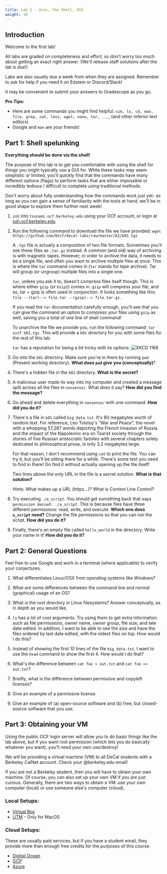 ```yaml
---
title: Lab 1 - Unix, the Shell, OSS
weight: 10
---
```


## Introduction
Welcome to the first lab!

All labs are graded on completeness and effort, so don't worry too much about
getting an exact right answer. (We'll release staff solutions after the lab is due!)

Labs are also usually due a week from when they are assigned. Remember to ask for help if you need it on Edstem or Discord/Slack!

It may be convenient to submit your answers to Gradescope as you go.

**Pro Tips:**
 - Here are some commands you might find helpful:
`vim, ls, cd, man, file, grep, cat, less, wget, nano, tar, ...`, (and other inferior text editors)
 - Google and `man` are your friends!

## Part 1: Shell spelunking
**Everything should be done via the shell!**

The purpose of this lab is to get you comfortable with using the shell for
things you might typically use a GUI for. While these tasks may seem simplistic
or limited, you'll quickly find that the commands have many different options
(flags) to perform tasks that are either impossible or incredibly tedious /
difficult to complete using traditional methods.

Don't worry about fully understanding how the commands work just yet- as long
as you can gain a sense of familiarity with the tools at hand, we'll be in good
shape to explore them further next week!

1. `ssh` into `tsunami.ocf.berkeley.edu` using your OCF account, or login at
   [ssh.ocf.berkeley.edu](https://ssh.ocf.berkeley.edu)

2. Run the following command to download the file we have provided:
   `wget https://github.com/0xcf/decal-labs/raw/master/b1/b01.tgz`

   A `.tgz` file is actually a composition of two file formats. Sometimes
   you'll see these files as `.tar.gz` instead. A common (and old) way of
   archiving is with magnetic tapes. However, in order to archive the data, it
   needs to be a single file, and often you want to archive multiple files at
   once. This is where the `tar` command comes in (`tar` stands for tape
   archive). Tar will group (or ungroup) multiple files into a single one.

   `tar`, unless you ask it to, doesn't compress files itself though. This is
   where either `gzip` (or `bzip2`) comes in. `gzip` will compress your file,
   and so, tar + gzip is often used in conjunction. It looks something like
   this: `file --(tar)--> file.tar --(gzip)--> file.tar.gz`.

   If you read the `tar` documentation carefully enough, you'll see that you
   can give the command an option to compress your files using `gzip` as well,
   saving you a total of one line of shell command!

   To unarchive the file we provide you, run the following command:
   `tar xvzf b01.tgz`. This will provide a `b01` directory for you with some
   files for the rest of this lab.

   `tar` has a reputation for being a bit tricky with its options:
   ![XKCD 1168](https://imgs.xkcd.com/comics/tar.png "I don't know what's worse--the fact that after 15 years of using tar I still can't keep the flags straight, or that after 15 years of technological advancement I'm still mucking with tar flags that were 15 years old when I started.")

3. Go into the `b01` directory. Make sure you're in there by running `pwd`
   (Present working directory). **What does `pwd` give you (conceptually)**?

4. There's a hidden file in the `b01` directory. **What is the secret?**

5. A malicious user made its way into my computer and created a message split
   across all the files in `nonsense/`. What does it say? **How did you find the message?**

6. Go ahead and delete everything in `nonsense/` with one command. **How did you
   do it?**

7. There's a file in `b01` called `big_data.txt`. It's 80 megabytes worth of
   random text. For reference, Leo Tolstoy's "War and Peace", the novel with a
   whopping 57,287 words depicting the French invasion of Russia and the impact
   of the Napoleonic era on Tsarist society through the stories of five Russian
   aristocratic families with several chapters solely dedicated to
   philosophical prose, is only 3.2 megabytes large.

   For that reason, I don't recommend using `cat` to print the file. You can
   try it, but you'll be sitting there for a while. There's some text you need
   to find in there! Go find it without actually opening up the file itself!

   Two lines above the only URL in the file is a secret solution. **What is that solution?**

   Hints: What makes up a URL (https...)? What is Context Line Control?

8. Try executing `./a_script`. You should get something back that says
   `permission denied: ./a_script`. This is because files have three different
   permissions: read, write, and execute. **Which one does `a_script` need?** Change
   the file permissions so that you can run the script. **How did you do it?**

9. Finally, there's an empty file called `hello_world` in the directory. Write
   your name in it! **How did you do it?**

## Part 2: General Questions

Feel free to use Google and work in a terminal (where applicable) to
verify your conjectures.

1. What differentiates Linux/OSX from operating systems like Windows?

2. What are some differences between the command line and normal (graphical)
   usage of an OS?

3. What is the root directory in Linux filesystems? Answer conceptually, as in depth
   as you would like,

4. `ls` has a lot of cool arguments. Try using them to get extra information such as
   file permissions, owner name, owner group, file size, and late date edited. In addition, I
   want to be able to see the size and have the files ordered by last date
   edited, with the oldest files on top. How would I do this?

5. Instead of showing the first 10 lines of the file `big_data.txt`, I want to use the
   `head` command to show the first 4. How would I do that?

6. What's the difference between `cat foo > out.txt` and `cat foo >> out.txt`?

7. Briefly, what is the difference between permissive and copyleft licenses?

8. Give an example of a permissive license.

9. Give an example of (a) open-source software and (b) free, but closed-source
   software that you use.

## Part 3: Obtaining your VM
Using the public OCF login server will allow you to do basic things like the lab above, but if you want root permission (which lets you do basically whatever you want), you'll need your own use/destroy!

We will be providing a virtual machine (VM) to all DeCal students with a Berkeley CalNet account. Check your @berkeley.edu email!

If you are not a Berkeley student, then you will have to obtain your own machine. Of course, you can also set up your own VM if you are just curious. Generally, there are two ways to obtain a VM: use your own computer (local) or use someone else's computer (cloud).

### Local Setups:
  - [Virtual Box](https://www.virtualbox.org/)
  - [UTM](https://getutm.app/) - Only for MacOS
 
 
### Cloud Setups:
These are usually paid services, but if you have a student email, they provide more than enough free credits for the purposes of this course.
  - [Digital Ocean](https://www.digitalocean.com/github-students)
  - [GCP](https://cloud.google.com/free/)
  - [Azure](https://azure.microsoft.com/en-us/free/students/)
